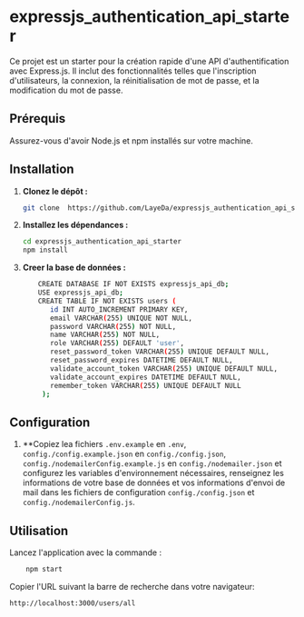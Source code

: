 # expressjs_authentication_api_starter

Ce projet est un starter pour la création rapide d'une API d'authentification avec Express.js. Il inclut des fonctionnalités telles que l'inscription d'utilisateurs, la connexion, la réinitialisation de mot de passe, et la modification du mot de passe.

## Prérequis

Assurez-vous d'avoir Node.js et npm installés sur votre machine.

## Installation

1. **Clonez le dépôt :**

    ```bash
    git clone  https://github.com/LayeDa/expressjs_authentication_api_starter.git
    ```

2. **Installez les dépendances :**

    ```bash
    cd expressjs_authentication_api_starter
    npm install
    ```

3. **Creer la base de données :**

```bash
       CREATE DATABASE IF NOT EXISTS expressjs_api_db;
       USE expressjs_api_db;
       CREATE TABLE IF NOT EXISTS users (
          id INT AUTO_INCREMENT PRIMARY KEY,
          email VARCHAR(255) UNIQUE NOT NULL,
          password VARCHAR(255) NOT NULL,
          name VARCHAR(255) NOT NULL,
          role VARCHAR(255) DEFAULT 'user',
          reset_password_token VARCHAR(255) UNIQUE DEFAULT NULL,
          reset_password_expires DATETIME DEFAULT NULL,
          validate_account_token VARCHAR(255) UNIQUE DEFAULT NULL,
          validate_account_expires DATETIME DEFAULT NULL,
          remember_token VARCHAR(255) UNIQUE DEFAULT NULL
        );
 ```

## Configuration

1. **Copiez lea fichiers `.env.example` en `.env`, `config./config.example.json` en `config./config.json`, `config./nodemailerConfig.example.js` en `config./nodemailer.json`  et configurez les variables d'environnement nécessaires, renseignez les informations de votre base de données et vos informations d'envoi de mail dans les fichiers de configuration `config./config.json` et `config./nodemailerConfig.js`.

## Utilisation

Lancez l'application avec la commande :

```bash
    npm start
```

Copier l'URL suivant la barre de recherche dans votre navigateur:

```bash
http://localhost:3000/users/all
```
